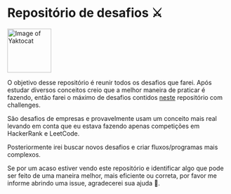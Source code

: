 # Repositório de desafios ⚔️

<img src="[./img.png](https://octodex.github.com/images/yaktocat.png)" alt="Image of Yaktocat" width="100">

O objetivo desse repositório é reunir todos os desafios que farei. Após estudar diversos conceitos creio que a melhor maneira de praticar é fazendo, então farei o máximo de desafios contidos [neste](https://github.com/felipefialho/frontend-challenges) repositório com challenges.

São desafios de empresas e provavelmente usam um conceito mais real levando em conta que eu estava fazendo apenas competições em HackerRank e LeetCode.

Posteriormente irei buscar novos desafios e criar fluxos/programas mais complexos.

Se por um acaso estiver vendo este repositório e identificar algo que pode ser feito de uma maneira melhor, mais eficiente ou correta, por favor me informe abrindo uma issue, agradecerei sua ajuda 🙌.